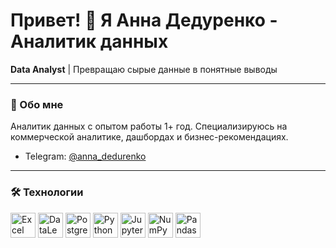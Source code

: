 # Привет! 👋 Я Анна Дедуренко - Аналитик данных


**Data Analyst** | Превращаю сырые данные в понятные выводы

---

### 🧠 Обо мне

Аналитик данных с опытом работы 1+ год. Специализируюсь на коммерческой аналитике, дашбордах и бизнес-рекомендациях. 

- Telegram: [@anna_dedurenko](https://t.me/anna_dedurenko)


---

### 🛠️ Технологии

<p align="left">
  <img src="https://cdn.jsdelivr.net/gh/devicons/devicon/icons/excel/excel-original.svg" title="Excel" alt="Excel" width="40" height="40"/>
  <img src="https://cdn.jsdelivr.net/gh/devicons/devicon/icons/yandex/yandex-original.svg" title="DataLens" alt="DataLens" width="40" height="40"/>
  <img src="https://cdn.jsdelivr.net/gh/devicons/devicon/icons/postgresql/postgresql-original.svg" title="PostgreSQL" alt="PostgreSQL" width="40" height="40"/>
  <img src="https://cdn.jsdelivr.net/gh/devicons/devicon/icons/python/python-original.svg" title="Python" alt="Python" width="40" height="40"/>
  <img src="https://cdn.jsdelivr.net/gh/devicons/devicon/icons/jupyter/jupyter-original.svg" title="Jupyter" alt="Jupyter" width="40" height="40"/>
  <img src="https://cdn.jsdelivr.net/gh/devicons/devicon/icons/numpy/numpy-original.svg" title="NumPy" alt="NumPy" width="40" height="40"/>
  <img src="https://cdn.jsdelivr.net/gh/devicons/devicon/icons/pandas/pandas-original.svg" title="Pandas" alt="Pandas" width="40" height="40"/>
</p>

